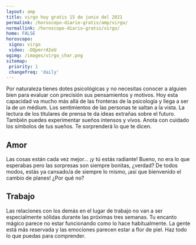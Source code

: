 ```yaml
---
layout: amp
title: virgo hoy gratis 15 de junio del 2021 
permalink: /horoscopo-diario-gratis/amp/virgo/
normallink: /horoscopo-diario-gratis/virgo/
home: FALSE
horoscopo:
 signo: virgo
 video: -DQpmrrAIeU
ogimg: /images/virgo_char.png
sitemap:
 priority: 1
 changefreq: 'daily'
---
```



Por naturaleza tienes dotes psicológicas y no necesitas conocer a alguien bien para evaluar con precisión sus pensamientos y motivos. Hoy esta capacidad va mucho más allá de las fronteras de la psicología y llega a ser la de un médium. Los sentimientos de las personas te saltan a la vista. La lectura de los titulares de prensa te da ideas extrañas sobre el futuro. También puedes experimentar sueños intensos y vivos. Anota con cuidado los símbolos de tus sueños. Te sorprenderá lo que te dicen.

## Amor

Las cosas están cada vez mejor... ¡y tú estás radiante! Bueno, no era lo que esperabas pero las sorpresas son siempre bonitas, ¿verdad? De todos modos, estás ya cansado/a de siempre lo mismo, ¡así que bienvenido el cambio de planes! ¿Por qué no?

## Trabajo

Las relaciones con los demás en el lugar de trabajo no van a ser especialmente sólidas durante las próximas tres semanas. Tu encanto mágico parece no estar funcionando como lo hace habitualmente. La gente está más reservada y las emociones parecen estar a flor de piel. Haz todo lo que puedas para comprender.
